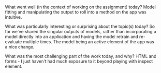 
What went well (in the context of working on the assignment) today?
    Model fitting and manipulating the output to roll into a method on the app was intuitive.

What was particularly interesting or surprising about the topic(s) today?
    So far we've shared the singular outputs of models, rather than incorporating a model
    directly into an application and having the model retrain and re-evaluate multiple times.
    The model being an active element of the app was a nice change.

What was the most challenging part of the work today, and why?
    HTML and forms - I just haven't had much exposure to it beyond playing with 
    inspect element.
